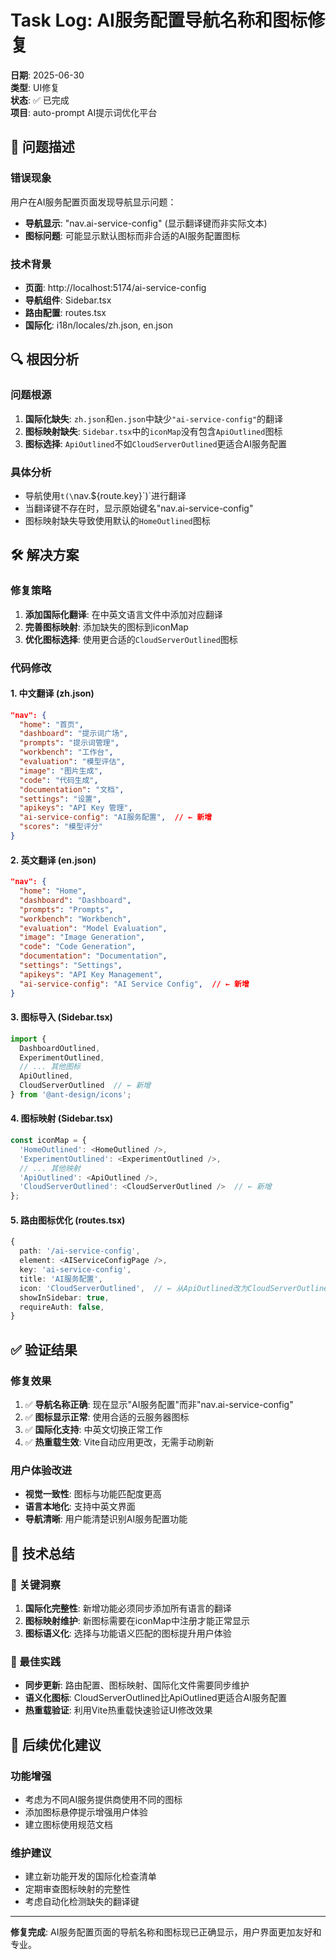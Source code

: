 # Task Log: AI服务配置导航名称和图标修复

**日期**: 2025-06-30  
**类型**: UI修复  
**状态**: ✅ 已完成  
**项目**: auto-prompt AI提示词优化平台

## 🚨 问题描述

### 错误现象
用户在AI服务配置页面发现导航显示问题：
- **导航显示**: "nav.ai-service-config" (显示翻译键而非实际文本)
- **图标问题**: 可能显示默认图标而非合适的AI服务配置图标

### 技术背景
- **页面**: http://localhost:5174/ai-service-config
- **导航组件**: Sidebar.tsx
- **路由配置**: routes.tsx
- **国际化**: i18n/locales/zh.json, en.json

## 🔍 根因分析

### 问题根源
1. **国际化缺失**: `zh.json`和`en.json`中缺少`"ai-service-config"`的翻译
2. **图标映射缺失**: `Sidebar.tsx`中的`iconMap`没有包含`ApiOutlined`图标
3. **图标选择**: `ApiOutlined`不如`CloudServerOutlined`更适合AI服务配置

### 具体分析
- 导航使用`t(\`nav.\${route.key}\`)`进行翻译
- 当翻译键不存在时，显示原始键名"nav.ai-service-config"
- 图标映射缺失导致使用默认的`HomeOutlined`图标

## 🛠️ 解决方案

### 修复策略
1. **添加国际化翻译**: 在中英文语言文件中添加对应翻译
2. **完善图标映射**: 添加缺失的图标到iconMap
3. **优化图标选择**: 使用更合适的`CloudServerOutlined`图标

### 代码修改

#### 1. 中文翻译 (zh.json)
```json
"nav": {
  "home": "首页",
  "dashboard": "提示词广场",
  "prompts": "提示词管理",
  "workbench": "工作台",
  "evaluation": "模型评估",
  "image": "图片生成",
  "code": "代码生成",
  "documentation": "文档",
  "settings": "设置",
  "apikeys": "API Key 管理",
  "ai-service-config": "AI服务配置",  // ← 新增
  "scores": "模型评分"
}
```

#### 2. 英文翻译 (en.json)
```json
"nav": {
  "home": "Home",
  "dashboard": "Dashboard",
  "prompts": "Prompts",
  "workbench": "Workbench",
  "evaluation": "Model Evaluation",
  "image": "Image Generation",
  "code": "Code Generation",
  "documentation": "Documentation",
  "settings": "Settings",
  "apikeys": "API Key Management",
  "ai-service-config": "AI Service Config",  // ← 新增
}
```

#### 3. 图标导入 (Sidebar.tsx)
```typescript
import {
  DashboardOutlined,
  ExperimentOutlined,
  // ... 其他图标
  ApiOutlined,
  CloudServerOutlined  // ← 新增
} from '@ant-design/icons';
```

#### 4. 图标映射 (Sidebar.tsx)
```typescript
const iconMap = {
  'HomeOutlined': <HomeOutlined />,
  'ExperimentOutlined': <ExperimentOutlined />,
  // ... 其他映射
  'ApiOutlined': <ApiOutlined />,
  'CloudServerOutlined': <CloudServerOutlined />  // ← 新增
};
```

#### 5. 路由图标优化 (routes.tsx)
```typescript
{
  path: '/ai-service-config',
  element: <AIServiceConfigPage />,
  key: 'ai-service-config',
  title: 'AI服务配置',
  icon: 'CloudServerOutlined',  // ← 从ApiOutlined改为CloudServerOutlined
  showInSidebar: true,
  requireAuth: false,
}
```

## ✅ 验证结果

### 修复效果
1. ✅ **导航名称正确**: 现在显示"AI服务配置"而非"nav.ai-service-config"
2. ✅ **图标显示正常**: 使用合适的云服务器图标
3. ✅ **国际化支持**: 中英文切换正常工作
4. ✅ **热重载生效**: Vite自动应用更改，无需手动刷新

### 用户体验改进
- **视觉一致性**: 图标与功能匹配度更高
- **语言本地化**: 支持中英文界面
- **导航清晰**: 用户能清楚识别AI服务配置功能

## 📝 技术总结

### 🎯 关键洞察
1. **国际化完整性**: 新增功能必须同步添加所有语言的翻译
2. **图标映射维护**: 新图标需要在iconMap中注册才能正常显示
3. **图标语义化**: 选择与功能语义匹配的图标提升用户体验

### 🚀 最佳实践
- **同步更新**: 路由配置、图标映射、国际化文件需要同步维护
- **语义化图标**: CloudServerOutlined比ApiOutlined更适合AI服务配置
- **热重载验证**: 利用Vite热重载快速验证UI修改效果

## 🔄 后续优化建议

### 功能增强
- 考虑为不同AI服务提供商使用不同的图标
- 添加图标悬停提示增强用户体验
- 建立图标使用规范文档

### 维护建议
- 建立新功能开发的国际化检查清单
- 定期审查图标映射的完整性
- 考虑自动化检测缺失的翻译键

---

**修复完成**: AI服务配置页面的导航名称和图标现已正确显示，用户界面更加友好和专业。
